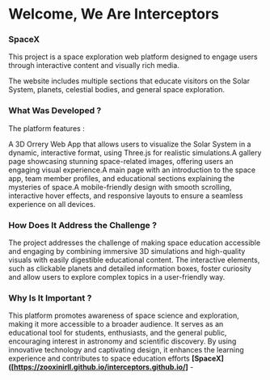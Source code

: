<h1>Welcome, We Are Interceptors</h1>

<h3>SpaceX</h3>

This project is a space exploration web platform designed to engage users through interactive content and visually rich media.

The website includes multiple sections that educate visitors on the Solar System, planets, celestial bodies, and general space exploration.

### What Was Developed ?

The platform features : 

A 3D Orrery Web App that allows users to visualize the Solar System in a dynamic, interactive format, using Three.js for realistic simulations.A gallery page showcasing stunning space-related images, offering users an engaging visual experience.A main page with an introduction to the space app, team member profiles, and educational sections explaining the mysteries of space.A mobile-friendly design with smooth scrolling, interactive hover effects, and responsive layouts to ensure a seamless experience on all devices.

### How Does It Address the Challenge ?

The project addresses the challenge of making space education accessible and engaging by combining immersive 3D simulations and high-quality visuals with easily digestible educational content. The interactive elements, such as clickable planets and detailed information boxes, foster curiosity and allow users to explore complex topics in a user-friendly way.

### Why Is It Important ? 

This platform promotes awareness of space science and exploration, making it more accessible to a broader audience. It serves as an educational tool for students, enthusiasts, and the general public, encouraging interest in astronomy and scientific discovery. By using innovative technology and captivating design, it enhances the learning experience and contributes to space education efforts
**[SpaceX]([https://zooxinirll.github.io/interceptors.github.io/]** -
